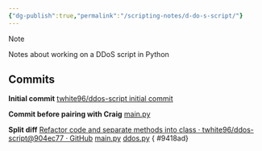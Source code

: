 ```yaml
---
{"dg-publish":true,"permalink":"/scripting-notes/d-do-s-script/"}
---
```


> [!note] 
> Notes about working on a DDoS script in Python
> 


## Commits

**Initial commit**
[twhite96/ddos-script initial commit](https://github.com/twhite96/ddos-script/tree/1d2ff5999ad5ea26893ad67ca809c8805e3774f5)

**Commit before pairing with Craig**
[main.py](https://github.com/twhite96/ddos-script/blob/51f9105efabe6f6bae2769db50ba6ff68cb7b22d/main.py)

**Split diff**
[Refactor code and separate methods into class · twhite96/ddos-script@904ec77 · GitHub](https://github.com/twhite96/ddos-script/commit/904ec779328260a6a7f0221e02099288ef2f51b2)
[main.py](https://github.com/twhite96/ddos-script/blob/904ec779328260a6a7f0221e02099288ef2f51b2/main.py)
[ddos.py](https://github.com/twhite96/ddos-script/blob/904ec779328260a6a7f0221e02099288ef2f51b2/src/ddos.py)
{ #9418ad}

